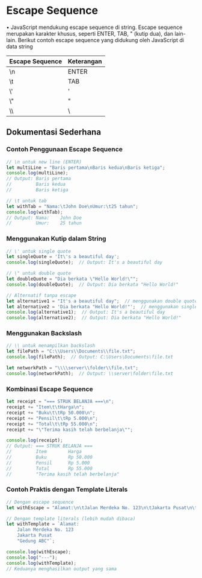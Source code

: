 # Escape Sequence

• JavaScript mendukung escape sequence di string. Escape sequence merupakan karakter khusus, seperti ENTER, TAB, " (kutip dua), dan lain-lain. Berikut contoh escape sequence yang didukung oleh JavaScript di data string

| Escape Sequence | Keterangan |
|-----------------|------------|
| \n              | ENTER      |
| \t              | TAB        |
| \\'              | '          |
| \\"              | "          |
| \\\             | \          |

## Dokumentasi Sederhana

### Contoh Penggunaan Escape Sequence

```javascript
// \n untuk new line (ENTER)
let multiLine = "Baris pertama\nBaris kedua\nBaris ketiga";
console.log(multiLine);
// Output: Baris pertama
//         Baris kedua
//         Baris ketiga

// \t untuk tab
let withTab = "Nama:\tJohn Doe\nUmur:\t25 tahun";
console.log(withTab);
// Output: Nama:    John Doe
//         Umur:    25 tahun
```

### Menggunakan Kutip dalam String

```javascript
// \' untuk single quote
let singleQuote = 'It\'s a beautiful day';
console.log(singleQuote);  // Output: It's a beautiful day

// \" untuk double quote
let doubleQuote = "Dia berkata \"Hello World!\"";
console.log(doubleQuote);  // Output: Dia berkata "Hello World!"

// Alternatif tanpa escape
let alternative1 = "It's a beautiful day";  // menggunakan double quote untuk single quote di dalam
let alternative2 = 'Dia berkata "Hello World!"';  // menggunakan single quote untuk double quote di dalam
console.log(alternative1);  // Output: It's a beautiful day
console.log(alternative2);  // Output: Dia berkata "Hello World!"
```

### Menggunakan Backslash

```javascript
// \\ untuk menampilkan backslash
let filePath = "C:\\Users\\Documents\\file.txt";
console.log(filePath);  // Output: C:\Users\Documents\file.txt

let networkPath = "\\\\server\\folder\\file.txt";
console.log(networkPath);  // Output: \\server\folder\file.txt
```

### Kombinasi Escape Sequence

```javascript
let receipt = "=== STRUK BELANJA ===\n";
receipt += "Item\t\tHarga\n";
receipt += "Buku\t\tRp 50.000\n";
receipt += "Pensil\t\tRp 5.000\n";
receipt += "Total\t\tRp 55.000\n";
receipt += "\"Terima kasih telah berbelanja\"";

console.log(receipt);
// Output: === STRUK BELANJA ===
//         Item        Harga
//         Buku        Rp 50.000
//         Pensil      Rp 5.000
//         Total       Rp 55.000
//         "Terima kasih telah berbelanja"
```

### Contoh Praktis dengan Template Literals

```javascript
// Dengan escape sequence
let withEscape = "Alamat:\n\tJalan Merdeka No. 123\n\tJakarta Pusat\n\t\"Gedung ABC\"";

// Dengan template literals (lebih mudah dibaca)
let withTemplate = `Alamat:
    Jalan Merdeka No. 123
    Jakarta Pusat
    "Gedung ABC"`;

console.log(withEscape);
console.log("---");
console.log(withTemplate);
// Keduanya menghasilkan output yang sama
```

